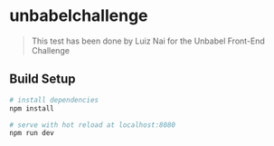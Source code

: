 # unbabelchallenge

> This test has been done by Luiz Nai for the Unbabel Front-End Challenge

## Build Setup

``` bash
# install dependencies
npm install

# serve with hot reload at localhost:8080
npm run dev